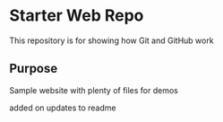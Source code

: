 # Starter Web Repo

This repository is for showing how Git and GitHub work

## Purpose

Sample website with plenty of files for demos

added on updates to readme
